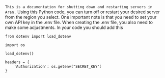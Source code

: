 `This is a documentation for shutting down and restarting servers in Aran.`
Using this Python code, you can turn off or restart your desired server from the region 
you select.
One important note is that you need to set your own API key in the .env file.
When creating the .env file, you also need to make some adjustments.
In your code you should add this 
``` 
from dotenv import load_dotenv

import os

load_dotenv() 

headers = {
    'Authorization': os.getenv("SECRET_KEY")
}

```
